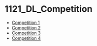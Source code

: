 # 1121_DL_Competition

- [Competition 1](./competition1/)
- [Competition 2](./competition2/)
- [Competition 3](./competition3/)
- [Competition 4](./competition4/)
